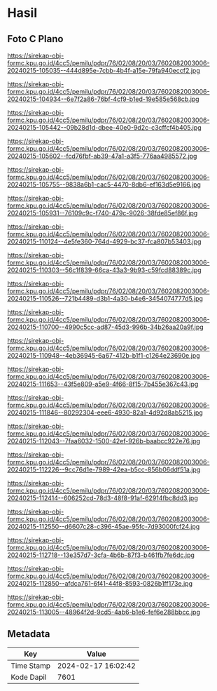 # Hasil

## Foto C Plano

https://sirekap-obj-formc.kpu.go.id/4cc5/pemilu/pdpr/76/02/08/20/03/7602082003006-20240215-105035--444d895e-7cbb-4b4f-a15e-79fa940eccf2.jpg

https://sirekap-obj-formc.kpu.go.id/4cc5/pemilu/pdpr/76/02/08/20/03/7602082003006-20240215-104934--6e7f2a86-76bf-4cf9-b1ed-19e585e568cb.jpg

https://sirekap-obj-formc.kpu.go.id/4cc5/pemilu/pdpr/76/02/08/20/03/7602082003006-20240215-105442--09b28d1d-dbee-40e0-9d2c-c3cffcf4b405.jpg

https://sirekap-obj-formc.kpu.go.id/4cc5/pemilu/pdpr/76/02/08/20/03/7602082003006-20240215-105602--fcd76fbf-ab39-47a1-a3f5-776aa4985572.jpg

https://sirekap-obj-formc.kpu.go.id/4cc5/pemilu/pdpr/76/02/08/20/03/7602082003006-20240215-105755--9838a6b1-cac5-4470-8db6-ef163d5e9166.jpg

https://sirekap-obj-formc.kpu.go.id/4cc5/pemilu/pdpr/76/02/08/20/03/7602082003006-20240215-105931--76109c9c-f740-479c-9026-38fde85ef86f.jpg

https://sirekap-obj-formc.kpu.go.id/4cc5/pemilu/pdpr/76/02/08/20/03/7602082003006-20240215-110124--4e5fe360-764d-4929-bc37-fca807b53403.jpg

https://sirekap-obj-formc.kpu.go.id/4cc5/pemilu/pdpr/76/02/08/20/03/7602082003006-20240215-110303--56c1f839-66ca-43a3-9b93-c59fcd88389c.jpg

https://sirekap-obj-formc.kpu.go.id/4cc5/pemilu/pdpr/76/02/08/20/03/7602082003006-20240215-110526--721b4489-d3b1-4a30-b4e6-3454074777d5.jpg

https://sirekap-obj-formc.kpu.go.id/4cc5/pemilu/pdpr/76/02/08/20/03/7602082003006-20240215-110700--4990c5cc-ad87-45d3-996b-34b26aa20a9f.jpg

https://sirekap-obj-formc.kpu.go.id/4cc5/pemilu/pdpr/76/02/08/20/03/7602082003006-20240215-110948--4eb36945-6a67-412b-b1f1-c1264e23690e.jpg

https://sirekap-obj-formc.kpu.go.id/4cc5/pemilu/pdpr/76/02/08/20/03/7602082003006-20240215-111653--43f5e809-a5e9-4f66-8f15-7b455e367c43.jpg

https://sirekap-obj-formc.kpu.go.id/4cc5/pemilu/pdpr/76/02/08/20/03/7602082003006-20240215-111846--80292304-eee6-4930-82a1-4d92d8ab5215.jpg

https://sirekap-obj-formc.kpu.go.id/4cc5/pemilu/pdpr/76/02/08/20/03/7602082003006-20240215-112043--7faa6032-1500-42ef-926b-baabcc922e76.jpg

https://sirekap-obj-formc.kpu.go.id/4cc5/pemilu/pdpr/76/02/08/20/03/7602082003006-20240215-112226--9cc76d1e-7989-42ea-b5cc-856b06ddf51a.jpg

https://sirekap-obj-formc.kpu.go.id/4cc5/pemilu/pdpr/76/02/08/20/03/7602082003006-20240215-112414--606252cd-78d3-48f8-91af-62914fbc8dd3.jpg

https://sirekap-obj-formc.kpu.go.id/4cc5/pemilu/pdpr/76/02/08/20/03/7602082003006-20240215-112550--d6607c28-c396-45ae-95fc-7d93000fcf24.jpg

https://sirekap-obj-formc.kpu.go.id/4cc5/pemilu/pdpr/76/02/08/20/03/7602082003006-20240215-112718--13e357d7-3cfa-4b6b-87f3-b461fb7fe6dc.jpg

https://sirekap-obj-formc.kpu.go.id/4cc5/pemilu/pdpr/76/02/08/20/03/7602082003006-20240215-112850--afdca761-6f41-44f8-8593-0826b1ff173e.jpg

https://sirekap-obj-formc.kpu.go.id/4cc5/pemilu/pdpr/76/02/08/20/03/7602082003006-20240215-113005--48964f2d-9cd5-4ab6-b1e6-fef6e288bbcc.jpg


## Metadata

| Key        | Value               |
| ---------- | ------------------- |
| Time Stamp | 2024-02-17 16:02:42 |
| Kode Dapil | 7601                |



